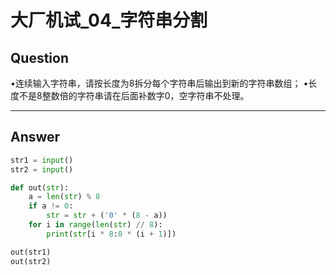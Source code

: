 # 大厂机试_04_字符串分割


## Question
•连续输入字符串，请按长度为8拆分每个字符串后输出到新的字符串数组；
•长度不是8整数倍的字符串请在后面补数字0，空字符串不处理。

----

## Answer
```python
str1 = input()
str2 = input()

def out(str):
    a = len(str) % 8
    if a != 0:
        str = str + ('0' * (8 - a))
    for i in range(len(str) // 8):
        print(str[i * 8:8 * (i + 1)])

out(str1)
out(str2)
```